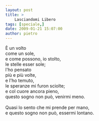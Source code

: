 ```yaml
---
layout: post
title: >
    Lasciandomi Libero
tags: [speciale,]
date: 2009-01-21 15:07:00
author: pietro
---
```

È un volto<br/>come un sole,<br/>e come possono, io stolto,<br/>le stelle esser sole;<br/>l'ho pensato<br/>più e più volte,<br/>e l'ho temuto,<br/>le speranze mi furon sciolte;<br/>e col cuore ancora pieno,<br/>questo sogno non può, venirmi meno.<br/><br/>Quasi lo sento che mi prende per mano,<br/>e questo sogno non può, essermi lontano.
